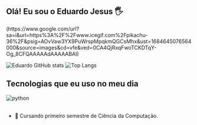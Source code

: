 ## Olá! Eu sou o Eduardo Jesus 🖐️

<div>
  <src="![Eduardo GitHub stats](https://github-readme-stats.vercel.app/api?username=EdwJezus&show_icons=true&theme=tokyonight&count_private=true)">
  <src="![Top Langs](https://github-readme-stats.vercel.app/api/top-langs/?username=EdwJezus&layout=compact&theme=tokyonight)">
</div>
(https://www.google.com/url?sa=i&url=https%3A%2F%2Fwww.icegif.com%2Fpikachu-36%2F&psig=AOvVaw3YX9PuWrspMpqkmQGCsMhx&ust=1684645076564000&source=images&cd=vfe&ved=0CA4QjRxqFwoTCKDTqY-Og_8CFQAAAAAdAAAAABAI)


![Eduardo GitHub stats](https://github-readme-stats.vercel.app/api?username=EdwJezus&show_icons=true&theme=tokyonight&count_private=true)
![Top Langs](https://github-readme-stats.vercel.app/api/top-langs/?username=EdwJezus&layout=compact&theme=tokyonight)

## Tecnologias que eu uso no meu dia

<div style="display: inline_block">
  <img align="center" alt="python" src="https://img.shields.io/badge/Python-3776AB?style=for-the-badge&logo=python&logoColor=white" />
</div><br/>

- 📒 Cursando primeiro semestre de Ciência da Computação.
